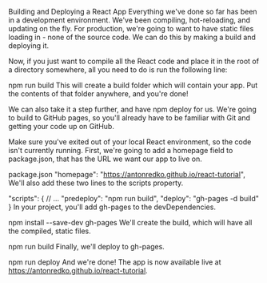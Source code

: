 Building and Deploying a React App
Everything we've done so far has been in a development environment. We've been compiling, hot-reloading, and updating on the fly. For production, we're going to want to have static files loading in - none of the source code. We can do this by making a build and deploying it.

Now, if you just want to compile all the React code and place it in the root of a directory somewhere, all you need to do is run the following line:

npm run build
This will create a build folder which will contain your app. Put the contents of that folder anywhere, and you're done!

We can also take it a step further, and have npm deploy for us. We're going to build to GitHub pages, so you'll already have to be familiar with Git and getting your code up on GitHub.

Make sure you've exited out of your local React environment, so the code isn't currently running. First, we're going to add a homepage field to package.json, that has the URL we want our app to live on.

package.json
"homepage": "https://antonredko.github.io/react-tutorial",
We'll also add these two lines to the scripts property.

"scripts": {
  // ...
  "predeploy": "npm run build",
  "deploy": "gh-pages -d build"
}
In your project, you'll add gh-pages to the devDependencies.

npm install --save-dev gh-pages
We'll create the build, which will have all the compiled, static files.

npm run build
Finally, we'll deploy to gh-pages.

npm run deploy
And we're done! The app is now available live at https://antonredko.github.io/react-tutorial.
